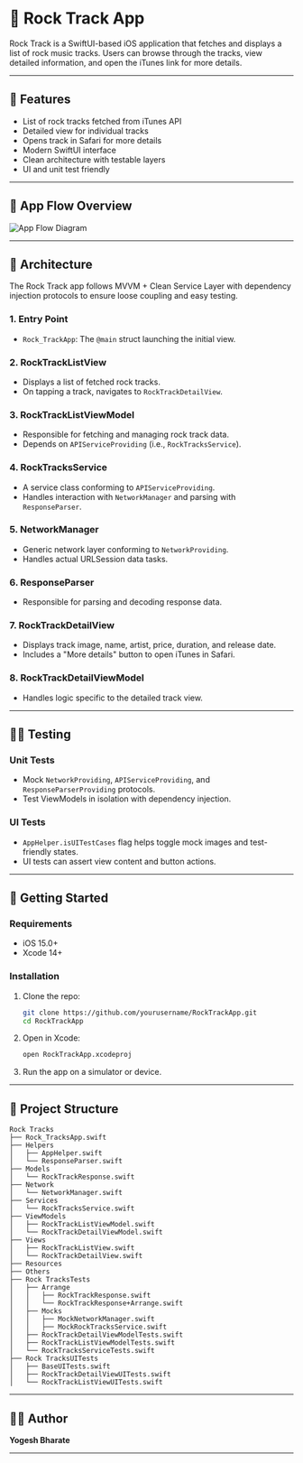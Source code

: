 # 🎸 Rock Track App

Rock Track is a SwiftUI-based iOS application that fetches and displays a list of rock music tracks. Users can browse through the tracks, view detailed information, and open the iTunes link for more details.

---

## 📱 Features

* List of rock tracks fetched from iTunes API
* Detailed view for individual tracks
* Opens track in Safari for more details
* Modern SwiftUI interface
* Clean architecture with testable layers
* UI and unit test friendly

---

## 🫟 App Flow Overview

![App Flow Diagram](./RockTrack-FlowDiagram.png)

---

## 🧱 Architecture

The Rock Track app follows MVVM + Clean Service Layer with dependency injection protocols to ensure loose coupling and easy testing.

### 1. **Entry Point**

* `Rock_TrackApp`: The `@main` struct launching the initial view.

### 2. **RockTrackListView**

* Displays a list of fetched rock tracks.
* On tapping a track, navigates to `RockTrackDetailView`.

### 3. **RockTrackListViewModel**

* Responsible for fetching and managing rock track data.
* Depends on `APIServiceProviding` (i.e., `RockTracksService`).

### 4. **RockTracksService**

* A service class conforming to `APIServiceProviding`.
* Handles interaction with `NetworkManager` and parsing with `ResponseParser`.

### 5. **NetworkManager**

* Generic network layer conforming to `NetworkProviding`.
* Handles actual URLSession data tasks.

### 6. **ResponseParser**

* Responsible for parsing and decoding response data.

### 7. **RockTrackDetailView**

* Displays track image, name, artist, price, duration, and release date.
* Includes a "More details" button to open iTunes in Safari.

### 8. **RockTrackDetailViewModel**

* Handles logic specific to the detailed track view.

---

## 🧚‍♂️ Testing

### Unit Tests

* Mock `NetworkProviding`, `APIServiceProviding`, and `ResponseParserProviding` protocols.
* Test ViewModels in isolation with dependency injection.

### UI Tests

* `AppHelper.isUITestCases` flag helps toggle mock images and test-friendly states.
* UI tests can assert view content and button actions.

---

## 🚀 Getting Started

### Requirements

* iOS 15.0+
* Xcode 14+

### Installation

1. Clone the repo:

   ```bash
   git clone https://github.com/yourusername/RockTrackApp.git
   cd RockTrackApp
   ```

2. Open in Xcode:

   ```bash
   open RockTrackApp.xcodeproj
   ```

3. Run the app on a simulator or device.

---

## 📂 Project Structure

```
Rock Tracks
├── Rock_TracksApp.swift
├── Helpers
│   ├── AppHelper.swift
│   └── ResponseParser.swift
├── Models
│   └── RockTrackResponse.swift
├── Network
│   └── NetworkManager.swift
├── Services
│   └── RockTracksService.swift
├── ViewModels
│   ├── RockTrackListViewModel.swift
│   └── RockTrackDetailViewModel.swift
├── Views
│   ├── RockTrackListView.swift
│   └── RockTrackDetailView.swift
├── Resources
├── Others
├── Rock TracksTests
│   ├── Arrange
│   │   ├── RockTrackResponse.swift
│   │   └── RockTrackResponse+Arrange.swift
│   ├── Mocks
│   │   ├── MockNetworkManager.swift
│   │   ├── MockRockTracksService.swift
│   ├── RockTrackDetailViewModelTests.swift
│   ├── RockTrackListViewModelTests.swift
│   └── RockTracksServiceTests.swift
├── Rock TracksUITests
│   ├── BaseUITests.swift
│   ├── RockTrackDetailViewUITests.swift
│   └── RockTrackListViewUITests.swift
```

---

## 🧑‍💻 Author

**Yogesh Bharate**

---


